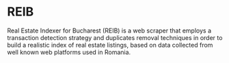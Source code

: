 # REIB
Real Estate Indexer for Bucharest (REIB) is a web scraper that employs a transaction detection strategy and duplicates removal techniques in order to build a realistic index of real estate listings, based on data collected from well known web platforms used in Romania.
